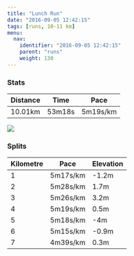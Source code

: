 ```yaml
---
title: "Lunch Run"
date: "2016-09-05 12:42:15"
tags: [runs, 10-11 km]
menu:
  nav:
    identifier: "2016-09-05 12:42:15"
    parent: "runs"
    weight: 130
---
```


### Stats

| Distance | Time | Pace |
|----------|------|------|
|10.01km|53m18s|5m19s/km|

<img src='https://maps.googleapis.com/maps/api/staticmap?maptype=roadmap&path=enc:oyzdIn{uNbEr@xF`TbDpCt@oDnJW|BaDnA}KeAch@bQhThCxKhN`NhF|O|SpNqWgsBaCwOoBuDD{GgEi]vEj\EtIpFjT~VvrBgRaLqHwQsNgNoC}KuO}RpAre@cBbMkBxCeKr@u@rC}E{EsCiRqGd@&key=AIzaSyAfqMeaZ1CCJFGP5cWud__oZnT_Pybg-1M&size=800x800&markers=color:yellow|label:S|53.39048,-2.5748&markers=color:green|label:F|53.39066,-2.575080000000001'>

### Splits

| Kilometre | Pace | Elevation |
|------|------|-----------|
|1|5m17s/km|-1.2m|
|2|5m28s/km|1.7m|
|3|5m26s/km|3.2m|
|4|5m19s/km|0.5m|
|5|5m18s/km|-4m|
|6|5m15s/km|-0.9m|
|7|4m39s/km|0.3m|
